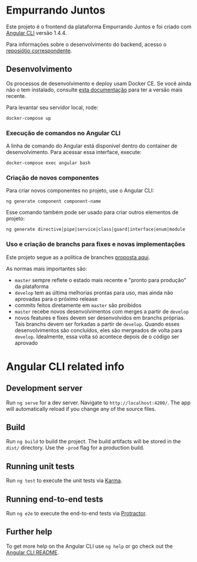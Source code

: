 # Empurrando Juntos

Este projeto é o frontend da plataforma Empurrando Juntos e foi criado com [Angular CLI](https://github.com/angular/angular-cli) versão 1.4.4.

Para informações sobre o desenvolvimento do backend, acesso o [reposiótio correspondente](https://gitlab.com/empurrandojuntos/backend/).

## Desenvolvimento
Os processos de desenvolvimento e deploy usam Docker CE. Se você ainda não o tem instalado, consulte [esta documentação](https://docs.docker.com/engine/installation/linux/docker-ce/ubuntu/) para ter a versão mais recente.

Para levantar seu servidor local, rode:

`docker-compose up`

### Execução de comandos no Angular CLI
A linha de comando do Angular está disponível dentro do container de desenvolvimento. Para acessar essa interface, execute:

`docker-compose exec angular bash`

### Criação de novos componentes
Para criar novos componentes no projeto, use o Angular CLI:

`ng generate component component-name`

Esse comando também pode ser usado para criar outros elementos de projeto:

`ng generate directive|pipe|service|class|guard|interface|enum|module`

### Uso e criação de branchs para fixes e novas implementações
Este projeto segue as a política de branches [proposta aqui](http://nvie.com/posts/a-successful-git-branching-model/).

As normas mais importantes são:
- `master` sempre reflete o estado mais recente e "pronto para produção" da plataforma
- `develop` tem as última melhorias prontas para uso, mas ainda não aprovadas para o próximo release
- commits feitos diretamente em `master` são proibidos
- `master` recebe novos desenvolvimentos com merges a partir de `develop`
- novos features e fixes devem ser desenvolvidos em branchs próprias. Tais branchs devem ser forkadas a partir de `develop`. Quando esses desenvolvimentos são concluídos, eles são mergeados de volta para `develop`. Idealmente, essa volta só acontece depois de o código ser aprovado


# Angular CLI related info
## Development server

Run `ng serve` for a dev server. Navigate to `http://localhost:4200/`. The app will automatically reload if you change any of the source files.

## Build

Run `ng build` to build the project. The build artifacts will be stored in the `dist/` directory. Use the `-prod` flag for a production build.

## Running unit tests

Run `ng test` to execute the unit tests via [Karma](https://karma-runner.github.io).

## Running end-to-end tests

Run `ng e2e` to execute the end-to-end tests via [Protractor](http://www.protractortest.org/).

## Further help

To get more help on the Angular CLI use `ng help` or go check out the [Angular CLI README](https://github.com/angular/angular-cli/blob/master/README.md).
